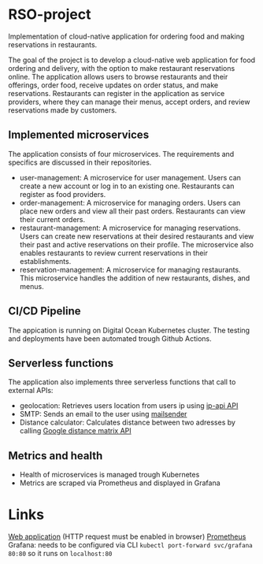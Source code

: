 # RSO-project
Implementation of cloud-native application for ordering food and making reservations in restaurants. 

The goal of the project is to develop a cloud-native web application for food ordering and delivery, with the option to make restaurant reservations online. The application allows users to browse restaurants and their offerings, order food, receive updates on order status, and make reservations. Restaurants can register in the application as service providers, where they can manage their menus, accept orders, and review reservations made by customers.

## Implemented microservices
The application consists of four microservices. The requirements and specifics are discussed in their repositories. 
- user-management: A microservice for user management. Users can create a new account or log in to an existing one. Restaurants can register as food providers.
- order-management: A microservice for managing orders. Users can place new orders and view all their past orders. Restaurants can view their current orders. 
- restaurant-management: A microservice for managing reservations. Users can create new reservations at their desired restaurants and view their past and active reservations on their profile. The microservice also enables restaurants to review current reservations in their establishments. 
- reservation-management: A microservice for managing restaurants. This microservice handles the addition of new restaurants, dishes, and menus.

## CI/CD Pipeline
The appication is running on Digital Ocean Kubernetes cluster. The testing and deployments have been automated trough Github Actions. 

## Serverless functions
The application also implements three serverless functions that call to external APIs:
- geolocation: Retrieves users location from users ip using [ip-api API](https://ip-api.com/)
- SMTP: Sends an email to the user using [mailsender](https://www.mailersend.com/)
- Distance calculator: Calculates distance between two adresses by calling [Google distance matrix API](https://developers.google.com/maps/documentation/distance-matrix/overview)

## Metrics and health
- Health of microservices is managed trough Kubernetes
- Metrics are scraped via Prometheus and displayed in Grafana 

# Links
[Web application](king-prawn-app-iog8u.ondigitalocean.app) (HTTP request must be enabled in browser)
[Prometheus](http://67.207.78.243/)
Grafana: needs to be configured via CLI `kubectl port-forward svc/grafana 80:80` so it runs on `localhost:80` 


